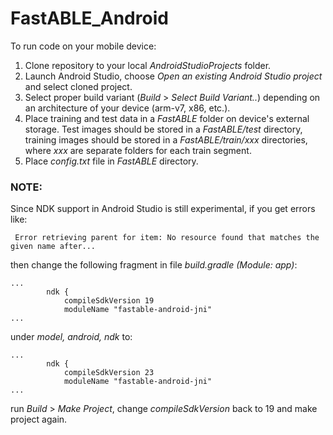 # FastABLE_Android

To run code on your mobile device:
1. Clone repository to your local _AndroidStudioProjects_ folder.
2. Launch Android Studio, choose _Open an existing Android Studio project_ and select cloned project.
3. Select proper build variant (_Build_ > _Select Build Variant.._) depending on an architecture of your device (arm-v7, x86, etc.).
4. Place training and test data in a _FastABLE_ folder on device's external storage. Test images should be stored in a _FastABLE/test_ directory, training images should be stored in a _FastABLE/train/xxx_ directories, where _xxx_ are separate folders for each train segment.
5. Place _config.txt_ file in _FastABLE_ directory.


### NOTE:
Since NDK support in Android Studio is still experimental, if you get errors like:
```
 Error retrieving parent for item: No resource found that matches the given name after...
```
then change the following fragment in file _build.gradle (Module: app)_:
```
...
        ndk {
            compileSdkVersion 19
            moduleName "fastable-android-jni"
...
```
under _model, android, ndk_ to:
```
...
        ndk {
            compileSdkVersion 23
            moduleName "fastable-android-jni"
...
```
run _Build_ > _Make Project_, change _compileSdkVersion_ back to 19 and make project again.

